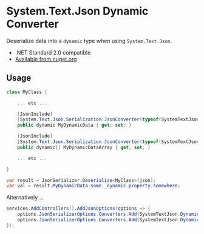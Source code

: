 # System.Text.Json Dynamic Converter

Deserialize data into a `dynamic` type when using `System.Text.Json`.

- .NET Standard 2.0 compatible
- [Available from nuget.org](https://www.nuget.org/packages/SystemTextJson.DynamicConverter)

## Usage

```csharp
class MyClass {

	... etc ...

	[JsonInclude]
	[System.Text.Json.Serialization.JsonConverter(typeof(SystemTextJson.DynamicConverter.Converter))]
	public dynamic MyDynamicData { get; set; }

	[JsonInclude]
	[System.Text.Json.Serialization.JsonConverter(typeof(SystemTextJson.DynamicConverter.CollectionConverter))]
	public dynamic[] MyDynamicDataArray { get; set; }

	... etc ...

}

var result = JsonSerializer.Deserialize<MyClass>(json);
var val = result.MyDynamicData.some._dynamic.property.somewhere;
```

Alternatively ...

```csharp
services.AddControllers().AddJsonOptions(options => {
	options.JsonSerializerOptions.Converters.Add(SystemTextJson.DynamicConverter.Converter.Instance); // or new() ...
	options.JsonSerializerOptions.Converters.Add(SystemTextJson.DynamicConverter.CollectionConverter.Instance); // or new() ...
});
```

